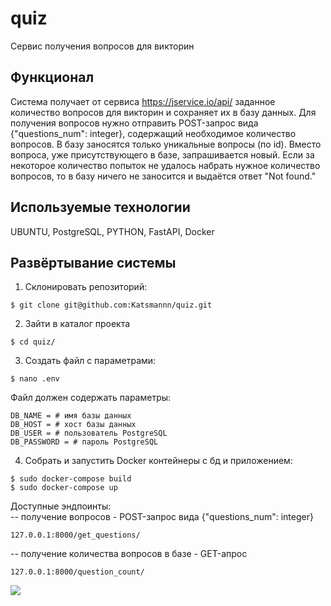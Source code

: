 # quiz
Сервис получения вопросов для викторин
## Функционал
Система получает от сервиса https://jservice.io/api/ заданное количество вопросов для викторин и сохраняет их в базу данных.
Для получения вопросов нужно отправить POST-запрос вида {"questions_num": integer}, содержащий необходимое количество вопросов.
В базу заносятся только уникальные вопросы (по id). Вместо вопроса, уже присутствующего в базе, запрашивается новый. Если за некоторое количество попыток не удалось набрать нужное количество вопросов, то в базу ничего не заносится и выдаётся ответ "Not found."
## Используемые технологии
UBUNTU, PostgreSQL, PYTHON, FastAPI, Docker
## Развёртывание системы
1. Склонировать репозиторий:
```
$ git clone git@github.com:Katsmannn/quiz.git
```
2. Зайти в каталог проекта
```
$ cd quiz/
```
3. Создать файл с параметрами:
```
$ nano .env
```
Файл должен содержать параметры:
```
DB_NAME = # имя базы данных
DB_HOST = # хост базы данных
DB_USER = # пользователь PostgreSQL
DB_PASSWORD = # пароль PostgreSQL

```
4. Собрать и запустить Docker контейнеры с бд и приложением:
```
$ sudo docker-compose build
$ sudo docker-compose up
```

Доступные эндпоинты:  
-- получение вопросов - POST-запрос вида {"questions_num": integer}
```
127.0.0.1:8000/get_questions/
```
-- получение количества вопросов в базе - GET-апрос
```
127.0.0.1:8000/question_count/
```

![](https://img.shields.io/github/languages/count/katsmannn/quiz)
